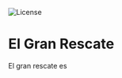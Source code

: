 ![License](https://img.shields.io/badge/License-GPLv3-blue.svg)
# <b>El Gran Rescate</b>
El gran rescate es 
<br>
